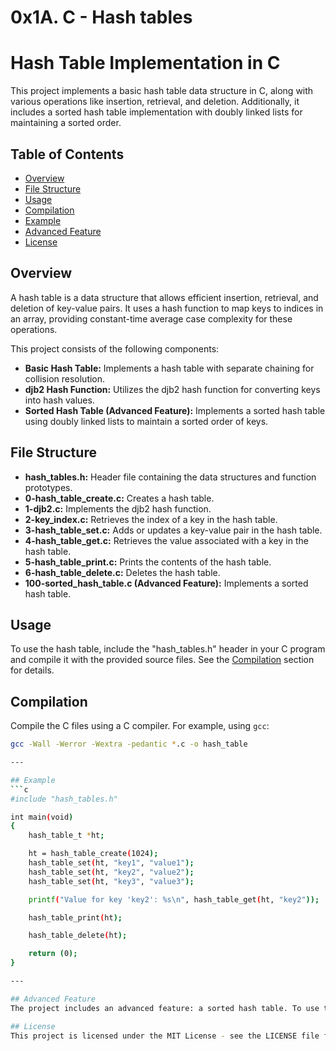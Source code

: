 # 0x1A. C - Hash tables
# Hash Table Implementation in C

This project implements a basic hash table data structure in C, along with various operations like insertion, retrieval, and deletion. Additionally, it includes a sorted hash table implementation with doubly linked lists for maintaining a sorted order.

## Table of Contents

- [Overview](#overview)
- [File Structure](#file-structure)
- [Usage](#usage)
- [Compilation](#compilation)
- [Example](#example)
- [Advanced Feature](#advanced-feature)
- [License](#license)

## Overview

A hash table is a data structure that allows efficient insertion, retrieval, and deletion of key-value pairs. It uses a hash function to map keys to indices in an array, providing constant-time average case complexity for these operations.

This project consists of the following components:
- **Basic Hash Table:** Implements a hash table with separate chaining for collision resolution.
- **djb2 Hash Function:** Utilizes the djb2 hash function for converting keys into hash values.
- **Sorted Hash Table (Advanced Feature):** Implements a sorted hash table using doubly linked lists to maintain a sorted order of keys.

## File Structure

- **hash_tables.h:** Header file containing the data structures and function prototypes.
- **0-hash_table_create.c:** Creates a hash table.
- **1-djb2.c:** Implements the djb2 hash function.
- **2-key_index.c:** Retrieves the index of a key in the hash table.
- **3-hash_table_set.c:** Adds or updates a key-value pair in the hash table.
- **4-hash_table_get.c:** Retrieves the value associated with a key in the hash table.
- **5-hash_table_print.c:** Prints the contents of the hash table.
- **6-hash_table_delete.c:** Deletes the hash table.
- **100-sorted_hash_table.c (Advanced Feature):** Implements a sorted hash table.

## Usage

To use the hash table, include the "hash_tables.h" header in your C program and compile it with the provided source files. See the [Compilation](#compilation) section for details.

## Compilation

Compile the C files using a C compiler. For example, using `gcc`:

```bash
gcc -Wall -Werror -Wextra -pedantic *.c -o hash_table

---

## Example
```c
#include "hash_tables.h"

int main(void)
{
    hash_table_t *ht;

    ht = hash_table_create(1024);
    hash_table_set(ht, "key1", "value1");
    hash_table_set(ht, "key2", "value2");
    hash_table_set(ht, "key3", "value3");

    printf("Value for key 'key2': %s\n", hash_table_get(ht, "key2"));

    hash_table_print(ht);

    hash_table_delete(ht);

    return (0);
}

---

## Advanced Feature
The project includes an advanced feature: a sorted hash table. To use this feature, include the "hash_tables.h" header and compile the provided source files, including "100-sorted_hash_table.c".

## License
This project is licensed under the MIT License - see the LICENSE file for details.